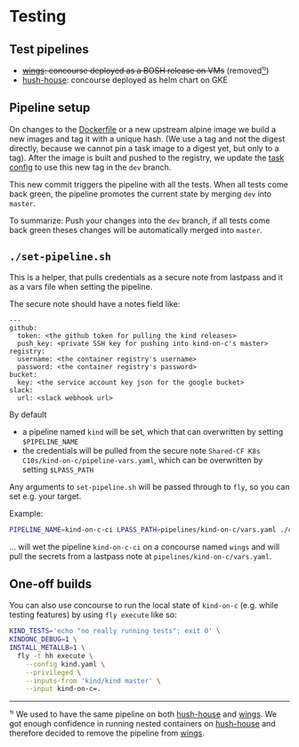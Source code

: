 # Testing

## Test pipelines

- ~~[wings]: concourse deployed as a BOSH release on VMs~~ (removed[¹⁾](#fn1))
- [hush-house]: concourse deployed as helm chart on GKE

[wings]: https://wings.pivotal.io/teams/k8s-c10s/pipelines/kind 
[hush-house]: https://hush-house.pivotal.io/teams/k8s-c10s/pipelines/kind

## Pipeline setup

On changes to the [Dockerfile](../Dockerfile) or a new upstream alpine image we
build a new images and tag it with a unique hash. (We use a tag and not the
digest directly, because we cannot pin a task image to a digest yet, but only
to a tag). After the image is built and pushed to the registry, we update the
[task config](../kind.yaml) to use this new tag in the `dev` branch.

This new commit triggers the pipeline with all the tests. When all tests come
back green, the pipeline promotes the current state by merging `dev` into
`master`.

To summarize:
Push your changes into the `dev` branch, if all tests come back green theses
changes will be automatically merged into `master`.

## `./set-pipeline.sh`

This is a helper, that pulls credentials as a secure note from lastpass and it as a vars file when setting the pipeline.

The secure note should have a notes field like:

```text
---
github:
  token: <the github token for pulling the kind releases> 
  push_key: <private SSH key for pushing into kind-on-c's master>
registry:
  username: <the container registry's username>
  password: <the container registry's password>
bucket:
  key: <the service account key json for the google bucket>
slack:
  url: <slack webhook url>
```

By default
- a pipeline named `kind` will be set, which that can overwritten by setting
  `$PIPELINE_NAME`
- the credentials will be pulled from the secure note `Shared-CF K8s
  C10s/kind-on-c/pipeline-vars.yaml`, which can be overwritten by setting
  `$LPASS_PATH`

Any arguments to `set-pipeline.sh` will be passed through to `fly`, so you can set e.g. your target.

Example:

```bash
PIPELINE_NAME=kind-on-c-ci LPASS_PATH=pipelines/kind-on-c/vars.yaml ./ci/set-pipeline.sh -t wings
```

... will wet the pipeline `kind-on-c-ci` on a concourse named `wings` and will
pull the secrets from a lastpass note at `pipelines/kind-on-c/vars.yaml`.

## One-off builds

You can also use concourse to run the local state of `kind-on-c` (e.g. while testing features) by using `fly execute` like so:
```sh
KIND_TESTS='echo "no really running tests"; exit 0' \
KINDONC_DEBUG=1 \
INSTALL_METALLB=1 \
  fly -t hh execute \
    --config kind.yaml \
    --privileged \
    --inputs-from 'kind/kind master' \
    --input kind-on-c=.
```

----

<a id="fn1">¹⁾</a> We used to have the same pipeline on both [hush-house] and
[wings]. We got enough confidence in running nested containers on [hush-house]
and therefore decided to remove the pipeline from [wings].
